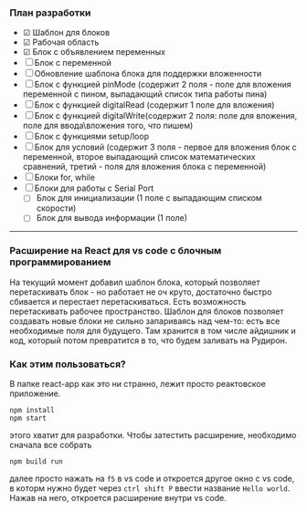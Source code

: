 ### План разработки

 - &#x2611; Шаблон для блоков
 - &#x2611; Рабочая область
 - &#x2611; Блок с объявлением переменных
 - &#x2610; Блок с переменной
 - &#x2610; Обновление шаблона блока для поддержки вложенности
 - &#x2610; Блок с функцией pinMode (содержит 2 поля - поле для вложения переменной с пином, выпадающий список типа работы пина)
 - &#x2610; Блок с функцией digitalRead (содержит 1 поле для вложения)
 - &#x2610; Блок с функцией digitalWrite(содержит 2 поля: поле для вложения, поле для ввода\вложения того, что пишем)
 - &#x2610; Блок с функциями setup/loop
 - &#x2610; Блок для условий (содержит 3 поля - первое для вложения блок с переменной, второе выпадающий список математических сравнений, третий - поля для вложения блока с переменной)
 - &#x2610; Блоки for, while
 - &#x2610; Блоки для работы с Serial Port 
    - &#x2610; Блок для инициализации (1 поле с выпадающим списком скорости)
    - &#x2610; Блок для вывода информации (1 поле)

---

### Расширение на React для vs code с блочным программированием
На текущий момент добавил шаблон блока, который позволяет перетаскивать блок - но работает не оч круто, достаточно быстро сбивается и перестает перетаскиваться. Есть возможность перетаскивать рабочее пространство. Шаблон для блоков позволяет создавать новые блоки не сильно запариваясь над чем-то: есть все необходимые поля для будущего. Там хранится в том числе айдишник и код, который потом превратится в то, что будем заливать на Рудирон. 

### Как этим пользоваться?
В папке react-app как это ни странно, лежит просто реактовское приложение. 
```
npm install
npm start
```
этого хватит для разработки. Чтобы затестить расширение, необходимо сначала все собрать
```
npm build run
```
далее просто нажать на `f5` в vs code и откроется другое окно с vs code, в которм нужно будет через `ctrl shift P` ввести название `Hello world`. Нажав на него, откроется расширение внутри vs code.



